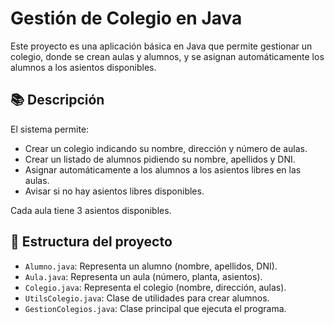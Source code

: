# Gestión de Colegio en Java

Este proyecto es una aplicación básica en Java que permite gestionar un colegio, donde se crean aulas y alumnos, y se asignan automáticamente los alumnos a los asientos disponibles.

## 📚 Descripción

El sistema permite:

- Crear un colegio indicando su nombre, dirección y número de aulas.
- Crear un listado de alumnos pidiendo su nombre, apellidos y DNI.
- Asignar automáticamente a los alumnos a los asientos libres en las aulas.
- Avisar si no hay asientos libres disponibles.

Cada aula tiene 3 asientos disponibles.

## 📁 Estructura del proyecto

- `Alumno.java`: Representa un alumno (nombre, apellidos, DNI).
- `Aula.java`: Representa un aula (número, planta, asientos).
- `Colegio.java`: Representa el colegio (nombre, dirección, aulas).
- `UtilsColegio.java`: Clase de utilidades para crear alumnos.
- `GestionColegios.java`: Clase principal que ejecuta el programa.
